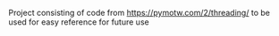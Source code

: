 Project consisting of code from https://pymotw.com/2/threading/ to be used for easy reference for future use
